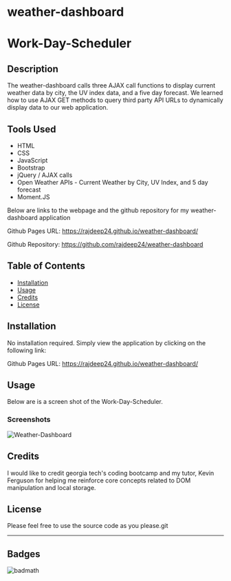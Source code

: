 # weather-dashboard

# Work-Day-Scheduler

## Description

The weather-dashboard calls three AJAX call functions to display current weather data by city, the UV index data, and a five day forecast. We learned how to use AJAX GET methods to query third party API URLs to dynamically display data to our web application.

## Tools Used

- HTML
- CSS
- JavaScript
- Bootstrap
- jQuery / AJAX calls
- Open Weather APIs - Current Weather by City, UV Index, and 5 day forecast
- Moment.JS

Below are links to the webpage and the github repository for my weather-dashboard application

Github Pages URL: <https://rajdeep24.github.io/weather-dashboard/>

Github Repository: <https://github.com/rajdeep24/weather-dashboard>

## Table of Contents

- [Installation](#installation)
- [Usage](#usage)
- [Credits](#credits)
- [License](#license)

## Installation

No installation required. Simply view the application by clicking on the following link:

Github Pages URL: <https://rajdeep24.github.io/weather-dashboard/>

## Usage

Below are is a screen shot of the Work-Day-Scheduler.

### Screenshots

![Weather-Dashboard]()

## Credits

I would like to credit georgia tech's coding bootcamp and my tutor, Kevin Ferguson for helping me reinforce core concepts related to DOM manipulation and local storage.

## License

Please feel free to use the source code as you please.git

---

## Badges

![badmath](https://img.shields.io/website?down_color=yellow&down_message=Ofline&up_color=Blue&up_message=Online&url=https%3A%2F%2Fimg.shields.io%2Fwebsite%2FPROTOCOL%2FURLREST.svg.)
